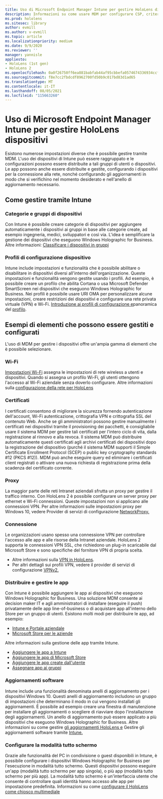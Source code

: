 ```yaml
---
title: Uso di Microsoft Endpoint Manager Intune per gestire HoloLens dispositivi
description: Informazioni su come usare MDM per configurare CSP, criteri e gestire HoloLens dispositivi di realtà mista su larga scala con Intune.
ms.prod: hololens
ms.sitesec: library
author: evmill
ms.author: v-evmill
ms.topic: article
ms.localizationpriority: medium
ms.date: 9/9/2020
ms.reviewer: ''
manager: yannisle
appliesto:
- HoloLens (1st gen)
- HoloLens 2
ms.openlocfilehash: 0a0f26750ff6ea881babfab44af95cbbefa0574674336934ccf1443df1701a96
ms.sourcegitcommit: f8e7cc2fbdcdf8962700fd50b9c017bd83d1ad65
ms.translationtype: MT
ms.contentlocale: it-IT
ms.lasthandoff: 08/05/2021
ms.locfileid: "115663260"
---
```

# <a name="using-microsofts-endpoint-manager-intune-to-manage-hololens-devices"></a>Uso di Microsoft Endpoint Manager Intune per gestire HoloLens dispositivi

Esistono numerose impostazioni diverse che è possibile gestire tramite MDM. L'uso dei dispositivi di Intune può essere raggruppato e le configurazioni possono essere distribuite a tali gruppi di utenti o dispositivi. Le app possono anche essere distribuite e gestite, configurando i dispositivi per la connessione alla rete, nonché configurando gli aggiornamenti in modo che si verifichino nel momento desiderato e nell'anello di aggiornamento necessario. 

## <a name="how-to-manage-via-intune"></a>Come gestire tramite Intune

### <a name="device-categories-and-groups"></a>Categorie e gruppi di dispositivi
Con Intune è possibile creare categorie di dispositivi per aggiungere automaticamente i dispositivi ai gruppi in base alle categorie create, ad esempio ingegneria, medici, sviluppatori e così via. L'idea è semplificare la gestione dei dispositivi che eseguono Windows Holographic for Business.
Altre informazioni: [Classificare i dispositivi in gruppi](/mem/intune/enrollment/device-group-mapping)

### <a name="device-configuration-profiles"></a>Profili di configurazione dispositivo
Intune include impostazioni e funzionalità che è possibile abilitare o disabilitare in dispositivi diversi all'interno dell'organizzazione. Queste impostazioni e funzionalità vengono gestite usando i profili. Ad esempio, è possibile creare un profilo che abilita Cortana o usa Microsoft Defender SmartScreen nei dispositivi che eseguono Windows Holographic for Business.
Nei profili è possibile usare URI OMA per personalizzare alcune impostazioni, creare restrizioni dei dispositivi e configurare una rete privata virtuale (VPN) e Wi-Fi.
[Introduzione ai profili di configurazione e](/mem/intune/configuration/device-profiles)panoramica del [profilo](/mem/intune/configuration/device-profile-create).

## <a name="examples-of-what-can-be-managed-and-configured"></a>Esempi di elementi che possono essere gestiti e configurati

L'uso di MDM per gestire i dispositivi offre un'ampia gamma di elementi che è possibile selezionare. 

### <a name="wi-fi"></a>Wi-Fi
[Impostazioni Wi-Fi](/mem/intune/configuration/wi-fi-settings-configure) assegna le impostazioni di rete wireless a utenti e dispositivi. Quando si assegna un profilo Wi-Fi, gli utenti ottengono l'accesso al Wi-Fi aziendale senza doverlo configurare.
Altre informazioni sulla [configurazione della rete per HoloLens](hololens-commercial-infrastructure.md)

### <a name="certificates"></a>Certificati
I certificati consentono di migliorare la sicurezza fornendo autenticazione dell'account, Wi-Fi autenticazione, crittografia VPN e crittografia SSL del contenuto Web. Anche se gli amministratori possono gestire manualmente i certificati nei dispositivi tramite il provisioning dei pacchetti, è consigliabile usare il sistema MDM per gestire tali certificati per l'intero ciclo di vita, dalla registrazione al rinnovo e alla revoca. Il sistema MDM può distribuire automaticamente questi certificati agli archivi certificati dei dispositivi dopo la registrazione del dispositivo (purché il sistema MDM supporti il Simple Certificate Enrollment Protocol (SCEP) o public key cryptography standards #12 (PKCS #12)). MDM può anche eseguire query ed eliminare i certificati client registrati o attivare una nuova richiesta di registrazione prima della scadenza del certificato corrente. 

### <a name="proxy"></a>Proxy
La maggior parte delle reti Intranet aziendali sfrutta un proxy per gestire il traffico interno. Con HoloLens 2 è possibile configurare un server proxy per ethernet e Wi-Fi connessioni. Queste impostazioni non si applicano alle connessioni VPN. Per altre informazioni sulle impostazioni proxy per Windows 10, vedere Provider di servizi di configurazione [NetworkProxy.](/windows/client-management/mdm/networkproxy-csp)

### <a name="vpn"></a>Connessione
Le organizzazioni usano spesso una connessione VPN per controllare l'accesso alle app e alle risorse della Intranet aziendale. HoloLens 2 supporta le connessioni VPN SSL, che richiedono un plug-in scaricabile dal Microsoft Store e sono specifiche del fornitore VPN di propria scelta. 
- Altre informazioni sulla [VPN in HoloLens](hololens-network.md#vpn).
- Per altri dettagli sui profili VPN, vedere il provider di servizi di configurazione [VPNv2.](/windows/client-management/mdm/vpnv2-csp)

### <a name="deploy-and-manage-apps"></a>Distribuire e gestire le app
Con Intune è possibile aggiungere le app ai dispositivi che eseguono Windows Holographic for Business. Una soluzione MDM consente ai decision maker IT e agli amministratori di installare (eseguire il push) privatamente delle app line-of-business o di acquistare app all'interno dello Store per un gruppo di utenti. Esistono molti modi per distribuire le app, ad esempio:
-   [Intune e Portale aziendale]( app-deploy-intune.md)
-   [Microsoft Store per le aziende]( app-deploy-store-business.md)

Altre informazioni sulla gestione delle app tramite Intune.
-   [Aggiungere le app a Intune](/mem/intune/apps/apps-add)
-   [Aggiungere le app di Microsoft Store](/mem/intune/apps/store-apps-windows)
-   [Aggiungere le app create dall'utente](/mem/intune/apps/lob-apps-windows)
- [Assegnare app ai gruppi](/mem/intune/apps/apps-deploy)

### <a name="software-updates"></a>Aggiornamenti software
Intune include una funzionalità denominata anelli di aggiornamento per i dispositivi Windows 10. Questi anelli di aggiornamento includono un gruppo di impostazioni che determinano il modo in cui vengono installati gli aggiornamenti. È possibile ad esempio creare una finestra di manutenzione per installare gli aggiornamenti o scegliere di riavviare dopo l'installazione degli aggiornamenti. Un anello di aggiornamento può essere applicato a più dispositivi che eseguono Windows Holographic for Business.
Altre informazioni su come gestire [gli aggiornamenti HoloLens e](hololens-updates.md) Gestire gli aggiornamenti software tramite [Intune.](/mem/intune/protect/windows-update-for-business-configure)

### <a name="configure-kiosk-mode"></a>Configurare la modalità tutto schermo
Grazie alle funzionalità del PC in condivisione o guest disponibili in Intune, è possibile configurare i dispositivi Windows Holographic for Business per l'esecuzione in modalità tutto schermo. Questi dispositivi possono eseguire un'app (modalità tutto schermo per app singola), o più app (modalità tutto schermo per più app). La modalità tutto schermo è un'interfaccia utente che consente di controllare quali identità hanno accesso alle app per impostazione predefinita.
Informazioni su come [configurare il HoloLens come chiosco multimediale]( hololens-kiosk.md)

